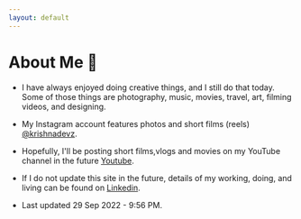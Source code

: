 ```yaml
---
layout: default
---
```


# About Me 📝

* I have always enjoyed doing creative things, and I still do that today. Some of those things are photography, music, movies, travel, art, filming videos, and designing.

* My Instagram account features photos and short films (reels) [@krishnadevz](https://www.instagram.com/krishnadevz/).

* Hopefully, I'll be posting short films,vlogs and movies on my YouTube channel in the future [Youtube](https://www.youtube.com/channel/UCTtvSf6G8KHpeh2i8t48PsQ).
* If I do not update this site in the future, details of my working, doing, and living can be found on [Linkedin](https://www.linkedin.com/in/krishnakakade/).
* Last updated 29 Sep 2022 - 9:56 PM. 


